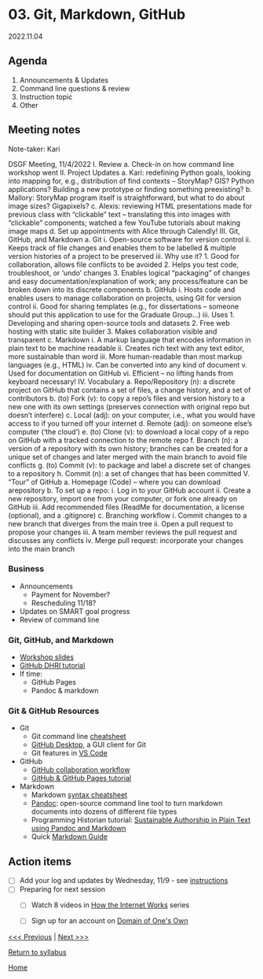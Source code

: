 # 03. Git, Markdown, GitHub
2022.11.04

## Agenda
1. Announcements & Updates
2. Command line questions & review
3. Instruction topic
4. Other

## Meeting notes
Note-taker: Kari

DSGF Meeting, 11/4/2022
I.	Review
  a.	Check-in on how command line workshop went
II.	Project Updates
  a.	Kari: redefining Python goals, looking into mapping for, e.g., distribution of find contexts – StoryMap? GIS? Python applications? Building a new prototype or    finding something preexisting?
  b.	Mallory: StoryMap program itself is straightforward, but what to do about image sizes? Gigapixels?
  c.	Alexis: reviewing HTML presentations made for previous class with “clickable” text – translating this into images with “clickable” components; watched a few YouTube tutorials about making image maps
  d.	Set up appointments with Alice through Calendly!
III.	Git, GitHub, and Markdown
  a.	Git
    i.	Open-source software for version control
    ii.	Keeps track of file changes and enables them to be labelled & multiple version histories of a project to be preserved
    iii.	Why use it?
      1.	Good for collaboration, allows file conflicts to be avoided
      2.	Helps you test code, troubleshoot, or ‘undo’ changes
      3.	Enables logical “packaging” of changes and easy documentation/explanation of work; any process/feature can be broken down into its discrete components
  b.	GitHub
    i.	Hosts code and enables users to manage collaboration on projects, using Git for version control
    ii.	Good for sharing templates (e.g., for dissertations – someone should put this application to use for the Graduate Group…)
    iii.	Uses
      1.	Developing and sharing open-source tools and datasets
      2.	Free web hosting with static site builder
      3.	Makes collaboration visible and transparent
  c.	Markdown
    i.	A markup language that encodes information in plain text to be machine readable
    ii.	Creates rich text with any text editor, more sustainable than word
    iii.	More human-readable than most markup languages (e.g., HTML)
    iv.	Can be converted into any kind of document
    v.	Used for documentation on GitHub
    vi.	Efficient – no lifting hands from keyboard necessary!
IV.	Vocabulary
  a.	Repo/Repository (n): a discrete project on GitHub that contains a set of files, a change history, and a set of contributors
  b.	(to) Fork (v): to copy a repo’s files and version history to a new one with its own settings (preserves connection with original repo but doesn’t interfere) 
  c.	Local (adj): on your computer, i.e., what you would have access to if you turned off your internet
  d.	Remote (adj): on someone else’s computer (‘the cloud’)
  e.	(to) Clone (v): to download a local copy of a repo on GitHub with a tracked connection to the remote repo 
  f.	Branch (n): a version of a repository with its own history; branches can be created for a unique set of changes and later merged with the main branch to avoid file conflicts
  g.	(to) Commit (v): to package and label a discrete set of changes to a repository
  h.	Commit (n): a set of changes that has been committed
V.	“Tour” of GitHub
  a.	Homepage (Code) – where you can download arepository
  b.	To set up a repo:
    i.	Log in to your GitHub account
    ii.	Create a new repository, import one from your computer, or fork one already on GitHub
    iii.	Add recommended files (ReadMe for documentation, a license (optional), and a .gitignore)
  c.	Branching workflow
    i.	Commit changes to a new branch that diverges from the main tree
    ii.	Open a pull request to propose your changes
    iii.	A team member reviews the pull request and discusses any conflicts
    iv.	Merge pull request: incorporate your changes into the main branch

### Business
- Announcements
  - Payment for November?
  - Rescheduling 11/18?
- Updates on SMART goal progress
- Review of command line

### Git, GitHub, and Markdown
- [Workshop slides](https://alicemcgrath.digital.brynmawr.edu/pres/git-hub.html)
- [GitHub DHRI tutorial](https://github.com/DHRI-Curriculum/git)
- If time: 
  - GitHub Pages
  - Pandoc & markdown

### Git & GitHub Resources

- Git
  - Git command line [cheatsheet](https://education.github.com/git-cheat-sheet-education.pdf)
  - [GitHub Desktop](https://desktop.github.com/), a GUI client for Git
  - Git features in [VS Code](https://code.visualstudio.com/docs/editor/versioncontrol#:~:text=Visual%20Studio%20Code%20has%20integrated,on%20the%20VS%20Code%20Marketplace.)
- GitHub
  - [GitHub collaboration workflow](https://guides.github.com/introduction/flow/)
  - [GitHub & GitHub Pages tutorial](https://lab.github.com/githubtraining/introduction-to-github)
- Markdown
  - Markdown [syntax cheatsheet](https://www.markdownguide.org/cheat-sheet/)
  - [Pandoc](https://pandoc.org/): open-source command line tool to turn markdown documents into dozens of different file types
  - Programming Historian tutorial: [Sustainable Authorship in Plain Text using Pandoc and Markdown](http://programminghistorian.org/en/lessons/sustainable-authorship-in-plain-text-using-pandoc-and-markdown)
  - Quick [Markdown Guide](../resources/markdown-guide.md) 



## Action items
- [ ] Add your log and updates by Wednesday, 11/9 - see [instructions](../logs/sample.md)
- [ ] Preparing for next session
  - [ ] Watch 8 videos in [How the Internet Works](https://www.youtube.com/playlist?list=PLzdnOPI1iJNfMRZm5DDxco3UdsFegvuB7) series
  - [ ] Sign up for an account on [Domain of One's Own](digital.brynmawr.edu)



[<<< Previous](02-computation.md) | [Next >>>]()

[Return to syllabus](../syllabus.md)

[Home](../README.md)
